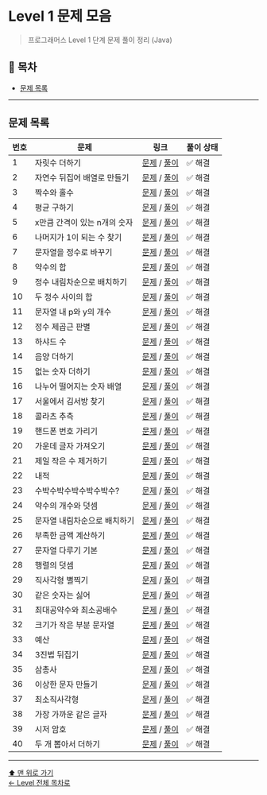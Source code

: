 # Level 1 문제 모음

> 프로그래머스 Level 1 단계 문제 풀이 정리 (Java)

## 📌 목차
- [문제 목록](#문제-목록)

---

## 문제 목록

| 번호 | 문제                | 링크                                                                                                      | 풀이 상태 |
|----|-------------------|---------------------------------------------------------------------------------------------------------|----------|
| 1  | 자릿수 더하기           | [문제](https://school.programmers.co.kr/learn/courses/30/lessons/12931) / [풀이](./자릿수더하기/README.md)        | ✅ 해결 |
| 2  | 자연수 뒤집어 배열로 만들기   | [문제](https://school.programmers.co.kr/learn/courses/30/lessons/12932) / [풀이](./자연수뒤집어배열로만들기/README.md)  | ✅ 해결 |
| 3  | 짝수와 홀수            | [문제](https://school.programmers.co.kr/learn/courses/30/lessons/12937) / [풀이](./짝수와홀수/README.md)         | ✅ 해결 |
| 4  | 평균 구하기            | [문제](https://school.programmers.co.kr/learn/courses/30/lessons/12944) / [풀이](./평균구하기/README.md)         | ✅ 해결 |
| 5  | x만큼 간격이 있는 n개의 숫자 | [문제](https://school.programmers.co.kr/learn/courses/30/lessons/12954) / [풀이](./x만큼간격이있는n개의숫자/README.md) | ✅ 해결 |
| 6  | 나머지가 1이 되는 수 찾기   | [문제](https://school.programmers.co.kr/learn/courses/30/lessons/87389) / [풀이](./나머지가1이되는수찾기/README.md)   | ✅ 해결 |
| 7  | 문자열을 정수로 바꾸기      | [문제](https://school.programmers.co.kr/learn/courses/30/lessons/12925) / [풀이](./문자열을정수로바꾸기/README.md)    | ✅ 해결 |
| 8  | 약수의 합             | [문제](https://school.programmers.co.kr/learn/courses/30/lessons/12928) / [풀이](./약수의합/README.md)          | ✅ 해결 |
| 9  | 정수 내림차순으로 배치하기    | [문제](https://school.programmers.co.kr/learn/courses/30/lessons/12933) / [풀이](./정수내림차순으로배치하기/README.md)  | ✅ 해결 |
| 10 | 두 정수 사이의 합        | [문제](https://school.programmers.co.kr/learn/courses/30/lessons/12912) / [풀이](./두정수사이의합/README.md)       | ✅ 해결 |
| 11 | 문자열 내 p와 y의 개수    | [문제](https://school.programmers.co.kr/learn/courses/30/lessons/12916) / [풀이](./문자열내p와y의개수/README.md)    | ✅ 해결 |
| 12 | 정수 제곱근 판별         | [문제](https://school.programmers.co.kr/learn/courses/30/lessons/12934) / [풀이](./정수제곱근판별/README.md)       | ✅ 해결 |
| 13 | 하샤드 수             | [문제](https://school.programmers.co.kr/learn/courses/30/lessons/12947) / [풀이](./하샤드수/README.md)          | ✅ 해결 |
| 14 | 음양 더하기            | [문제](https://school.programmers.co.kr/learn/courses/30/lessons/76501) / [풀이](./음양더하기/README.md)         | ✅ 해결 |
| 15 | 없는 숫자 더하기         | [문제](https://school.programmers.co.kr/learn/courses/30/lessons/86051) / [풀이](./없는숫자더하기/README.md)       | ✅ 해결 |
| 16 | 나누어 떨어지는 숫자 배열    | [문제](https://school.programmers.co.kr/learn/courses/30/lessons/12910) / [풀이](./나누어떨어지는숫자배열/README.md)   | ✅ 해결 |
| 17 | 서울에서 김서방 찾기       | [문제](https://school.programmers.co.kr/learn/courses/30/lessons/12919) / [풀이](./서울에서김서방찾기/README.md)     | ✅ 해결 |
| 18 | 콜라츠 추측            | [문제](https://school.programmers.co.kr/learn/courses/30/lessons/12943) / [풀이](./콜라츠추측/README.md)         | ✅ 해결 |
| 19 | 핸드폰 번호 가리기        | [문제](https://school.programmers.co.kr/learn/courses/30/lessons/12948) / [풀이](./핸드폰번호가리기/README.md)      | ✅ 해결 |
| 20 | 가운데 글자 가져오기       | [문제](https://school.programmers.co.kr/learn/courses/30/lessons/12903) / [풀이](./가운데글자가져오기/README.md)     | ✅ 해결 |
| 21 | 제일 작은 수 제거하기      | [문제](https://school.programmers.co.kr/learn/courses/30/lessons/12935) / [풀이](./제일작은수제거하기/README.md)     | ✅ 해결 |
| 22 | 내적                | [문제](https://school.programmers.co.kr/learn/courses/30/lessons/70128) / [풀이](./내적/README.md)            | ✅ 해결 |
| 23 | 수박수박수박수박수박수?      | [문제](https://school.programmers.co.kr/learn/courses/30/lessons/12922) / [풀이](./수박수박수박수박수박수/README.md)   | ✅ 해결 |
| 24 | 약수의 개수와 덧셈        | [문제](https://school.programmers.co.kr/learn/courses/30/lessons/77884) / [풀이](./약수의개수와덧셈/README.md)      | ✅ 해결 |
| 25 | 문자열 내림차순으로 배치하기   | [문제](https://school.programmers.co.kr/learn/courses/30/lessons/12917) / [풀이](./문자열내림차순으로배치하기/README.md) | ✅ 해결 |
| 26 | 부족한 금액 계산하기       | [문제](https://school.programmers.co.kr/learn/courses/30/lessons/82612) / [풀이](./부족한금액계산하기/README.md)     | ✅ 해결 |
| 27 | 문자열 다루기 기본        | [문제](https://school.programmers.co.kr/learn/courses/30/lessons/12918) / [풀이](./문자열다루기기본/README.md)      | ✅ 해결 |
| 28 | 행렬의 덧셈            | [문제](https://school.programmers.co.kr/learn/courses/30/lessons/12950) / [풀이](./행렬의덧셈/README.md)         | ✅ 해결 |
| 29 | 직사각형 별찍기          | [문제](https://school.programmers.co.kr/learn/courses/30/lessons/12969) / [풀이](./직사각형별찍기/README.md)       | ✅ 해결 |
| 30 | 같은 숫자는 싫어         | [문제](https://school.programmers.co.kr/learn/courses/30/lessons/12906) / [풀이](./같은숫자는싫어/README.md)       | ✅ 해결 |
| 31 | 최대공약수와 최소공배수      | [문제](https://school.programmers.co.kr/learn/courses/30/lessons/12940) / [풀이](./최대공약수와최소공배수/README.md)   | ✅ 해결 |
| 32 | 크기가 작은 부분 문자열     | [문제](https://school.programmers.co.kr/learn/courses/30/lessons/147355) / [풀이](./크기가작은부분문자열/README.md)   | ✅ 해결 |
| 33 | 예산                | [문제](https://school.programmers.co.kr/learn/courses/30/lessons/12982) / [풀이](./예산/README.md)            | ✅ 해결 |
| 34 | 3진법 뒤집기           | [문제](https://school.programmers.co.kr/learn/courses/30/lessons/68935) / [풀이](./숫자3진법뒤집기/README.md)      | ✅ 해결 |
| 35 | 삼총사               | [문제](https://school.programmers.co.kr/learn/courses/30/lessons/131705) / [풀이](./삼총사/README.md)          | ✅ 해결 |
| 36 | 이상한 문자 만들기        | [문제](https://school.programmers.co.kr/learn/courses/30/lessons/12930) / [풀이](./이상한문자만들기/README.md)      | ✅ 해결 |
| 37 | 최소직사각형            | [문제](https://school.programmers.co.kr/learn/courses/30/lessons/86491) / [풀이](./최소직사각형/README.md)        | ✅ 해결 |
| 38 | 가장 가까운 같은 글자      | [문제](https://school.programmers.co.kr/learn/courses/30/lessons/142086) / [풀이](./가장가까운같은글자/README.md)    | ✅ 해결 |
| 39 | 시저 암호             | [문제](https://school.programmers.co.kr/learn/courses/30/lessons/12926) / [풀이](./시저암호/README.md)          | ✅ 해결 |
| 40 | 두 개 뽑아서 더하기       | [문제](https://school.programmers.co.kr/learn/courses/30/lessons/68644) / [풀이](./두개뽑아서더하기/README.md)      | ✅ 해결 |

---

[⬆ 맨 위로 가기](#level-1-문제-모음)  
[← Level 전체 목차로](../README.md)